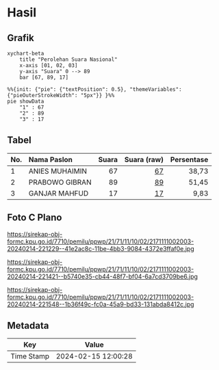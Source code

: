 # Hasil

## Grafik

```mermaid
xychart-beta
    title "Perolehan Suara Nasional"
    x-axis [01, 02, 03]
    y-axis "Suara" 0 --> 89
    bar [67, 89, 17]
```

```mermaid
%%{init: {"pie": {"textPosition": 0.5}, "themeVariables": {"pieOuterStrokeWidth": "5px"}} }%%
pie showData
    "1" : 67
    "2" : 89
    "3" : 17
```

## Tabel

| No. | Nama Paslon    | Suara | Suara (raw) | Persentase |
|:--- |:-------------- | -----:| -----------:| ----------:|
| 1   | ANIES MUHAIMIN | 67    | [67][p-1]   | 38,73      |
| 2   | PRABOWO GIBRAN | 89    | [89][p-2]   | 51,45      |
| 3   | GANJAR MAHFUD  | 17    | [17][p-3]   | 9,83       |


[p-1]: https://github.com/gigit-pemilu/pemilu-2024/blob/main/pilpres/hitung-suara/sub/21-kepulauan-riau/sub/71-kota-batam/sub/11-sagulung/sub/1002-sungai-binti/sub/003-tps/sub/paslon-1.txt
[p-2]: https://github.com/gigit-pemilu/pemilu-2024/blob/main/pilpres/hitung-suara/sub/21-kepulauan-riau/sub/71-kota-batam/sub/11-sagulung/sub/1002-sungai-binti/sub/003-tps/sub/paslon-2.txt
[p-3]: https://github.com/gigit-pemilu/pemilu-2024/blob/main/pilpres/hitung-suara/sub/21-kepulauan-riau/sub/71-kota-batam/sub/11-sagulung/sub/1002-sungai-binti/sub/003-tps/sub/paslon-3.txt

## Foto C Plano

https://sirekap-obj-formc.kpu.go.id/7710/pemilu/ppwp/21/71/11/10/02/2171111002003-20240214-221229--41e2ac8c-11be-4bb3-9084-4372e3ffaf0e.jpg

https://sirekap-obj-formc.kpu.go.id/7710/pemilu/ppwp/21/71/11/10/02/2171111002003-20240214-221421--b5740e35-cb44-48f7-bf04-6a7cd3709be6.jpg

https://sirekap-obj-formc.kpu.go.id/7710/pemilu/ppwp/21/71/11/10/02/2171111002003-20240214-221548--1b36f49c-fc0a-45a9-bd33-131abda8412c.jpg


## Metadata

| Key        | Value               |
| ---------- | ------------------- |
| Time Stamp | 2024-02-15 12:00:28 |



